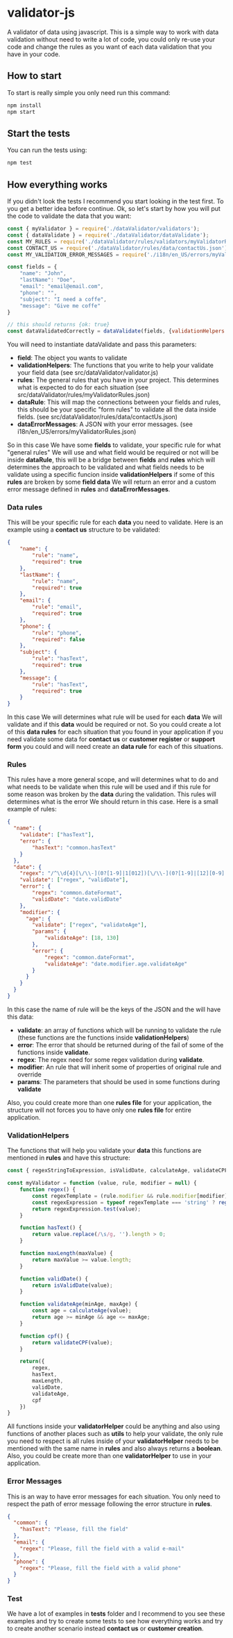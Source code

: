 # validator-js
A validator of data using javascript. This is a simple way to work with data validation without need to write a lot of code, you could only re-use your code and change the rules as you want of each data validation that you have in your code.

## How to start
To start is really simple you only need run this command:
```javascript
npm install
npm start
```

## Start the tests
You can run the tests using:
```javascript
npm test
```

## How everything works
If you didn't look the tests I recommend you start looking in the test first. To you get a better idea before continue.
Ok, so let's start by how you will put the code to validate the data that you want:

```javascript
const { myValidator } = require('./dataValidator/validators');
const { dataValidate } = require('./dataValidator/dataValidate');
const MY_RULES = require('./dataValidator/rules/validators/myValidatorRules.json');
const CONTACT_US = require('./dataValidator/rules/data/contactUs.json');
const MY_VALIDATION_ERROR_MESSAGES = require('./i18n/en_US/errors/myValidatorRules.json');

const fields = {
    "name": "John",
    "lastName": "Doe",
    "email": "email@email.com",
    "phone": "",
    "subject": "I need a coffe",
    "message": "Give me coffe"
}

// this should returns {ok: true}
const dataValidatedCorrectly = dataValidate(fields, {validationHelpers: myValidator, rules: MY_RULES, dataRule: CONTACT_US, dataErrorMessages: MY_VALIDATION_ERROR_MESSAGES});
```

You will need to instantiate dataValidate and pass this parameters:
- **field**: The object you wants to validate
- **validationHelpers**: The functions that you write to help your validate your field data (see src/dataValidator/validator.js)
- **rules**: The general rules that you have in your project. This determines what is expected to do for each situation (see src/dataValidator/rules/myValidatorRules.json)
- **dataRule**: This will map the connections between your fields and rules, this should be your specific "form rules" to validate all the data inside fields. (see src/dataValidator/rules/data/contactUs.json)
- **dataErrorMessages**: A JSON with your error messages. (see i18n/en_US/errors/myValidatorRules.json)

So in this case We have some **fields** to validate, your specific rule for what "general rules" We will use and what field would be required or not will be inside **dataRule**, this will be a bridge between **fields** and **rules** which will determines the approach to be validated and what fields needs to be validate using a specific funcion inside **validationHelpers** if some of this **rules** are broken by some **field data** We will return an error and a custom error message defined in **rules** and **dataErrorMessages**.

### Data rules
This will be your specific rule for each **data** you need to validate. Here is an example using a **contact us** structure to be validated:
```json
{
    "name": {
        "rule": "name",
        "required": true
    },
    "lastName": {
        "rule": "name",
        "required": true
    },
    "email": {
        "rule": "email",
        "required": true
    },
    "phone": {
        "rule": "phone",
        "required": false
    },
    "subject": {
        "rule": "hasText",
        "required": true
    },
    "message": {
        "rule": "hasText",
        "required": true
    }
}

```
In this case We will determines what rule will be used for each **data** We will validate and if this **data** would be required or not. So you could create a lot of this **data rules** for each situation that you found in your application if you need validate some data for **contact us** or **customer register** or **support form** you could and will need create an **data rule** for each of this situations.

### Rules
This rules have a more general scope, and will determines what to do and what needs to be validate when this rule will be used and if this rule for some reason was broken by the **data** during the validation. This rules will determines what is the error We should return in this case. Here is a small example of rules:

```json
{
  "name": {
    "validate": ["hasText"],
    "error": {
        "hasText": "common.hasText"
    }
  },
  "date": {
    "regex": "/^\\d{4}[\/\\-](0?[1-9]|1[012])[\/\\-](0?[1-9]|[12][0-9]|3[01])$/",
    "validate": ["regex", "validDate"],
    "error": {
        "regex": "common.dateFormat",
        "validDate": "date.validDate"
    },
    "modifier": {
      "age": {
        "validate": ["regex", "validateAge"],
        "params": {
            "validateAge": [18, 130]
        },
        "error": {
            "regex": "common.dateFormat",
            "validateAge": "date.modifier.age.validateAge"
        }
      }
    }
  }
}
```

In this case the name of rule will be the keys of the JSON and the will have this data:

- **validate**: an array of functions which will be running to validate the rule (these functions are the functions inside **validationHelpers**)
- **error**: The error that should be returned during of the fail of some of the functions inside **validate**.
- **regex**: The regex need for some regex validation during **validate**.
- **modifier**: An rule that will inherit some of properties of original rule and override
- **params**: The parameters that should be used in some functions during **validate**

Also, you could create more than one **rules file** for your application, the structure will not forces you to have only one **rules file** for entire application.

### ValidationHelpers
The functions that will help you validate your **data** this functions are mentioned in **rules** and have this structure:

```javascript
const { regexStringToExpression, isValidDate, calculateAge, validateCPF } = require("./util");

const myValidator = function (value, rule, modifier = null) {
    function regex() {
        const regexTemplate = (rule.modifier && rule.modifier[modifier]?.regex) ? rule.modifier[modifier].regex : rule.regex;
        const regexExpression = typeof regexTemplate === 'string' ? regexStringToExpression(regexTemplate) : regexTemplate;
        return regexExpression.test(value);
    }

    function hasText() {
        return value.replace(/\s/g, '').length > 0;
    }

    function maxLength(maxValue) {
        return maxValue >= value.length;
    }

    function validDate() {
        return isValidDate(value);
    }

    function validateAge(minAge, maxAge) {
        const age = calculateAge(value);
        return age >= minAge && age <= maxAge;
    }

    function cpf() {
        return validateCPF(value);
    }

    return({
        regex,
        hasText,
        maxLength,
        validDate,
        validateAge,
        cpf
    })
}
```

All functions inside your **validatorHelper** could be anything and also using functions of another places such as **utils** to help your validate, the only rule you need to respect is all rules inside of your **validatorHelper** needs to be mentioned with the same name in **rules** and also always returns a **boolean**. Also, you could be create more than one **validatorHelper** to use in your application.

### Error Messages
This is an way to have error messages for each situation. You only need to respect the path of error message following the error structure in **rules**.

```json
{
  "common": {
    "hasText": "Please, fill the field"
  },
  "email": {
    "regex": "Please, fill the field with a valid e-mail"
  },
  "phone": {
    "regex": "Please, fill the field with a valid phone"
  }
}
```

### Test
We have a lot of examples in __tests__ folder and I recommend to you see these examples and try to create some tests to see how everything works and try to create another scenario instead **contact us** or **customer creation**.
